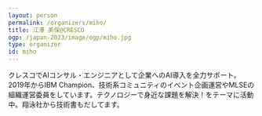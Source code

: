 ```yaml
---
layout: person
permalink: /organizers/miho/
title: 江澤 美保@CRESCO
ogp: /japan-2023/image/ogp/miho.jpg
type: organizer
id: miho
---
```

クレスコでAIコンサル・エンジニアとして企業へのAI導入を全力サポート。2019年からIBM Champion、技術系コミュニティのイベント企画運営やMLSEの組織運営委員をしています。テクノロジーで身近な課題を解決！をテーマに活動中。翔泳社から技術書もだしてます。
